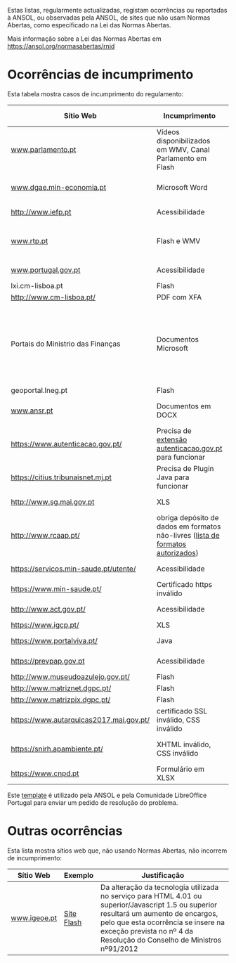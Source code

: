 Estas listas, regularmente actualizadas, registam ocorrências ou reportadas à ANSOL, ou observadas pela ANSOL, de sites que não usam Normas Abertas, como especificado na Lei das Normas Abertas.

Mais informação sobre a Lei das Normas Abertas em https://ansol.org/normasabertas/rnid

# Ocorrências de incumprimento

Esta tabela mostra casos de incumprimento do regulamento:

| Sítio Web | Incumprimento | Exemplo | Última avaliação | Pedido de Resolução |
|---|---|---|---|---|
| www.parlamento.pt | Vídeos disponibilizados em WMV, Canal Parlamento em Flash | [vídeo de audição](http://www.parlamento.pt/ActividadeParlamentar/Paginas/DetalheAudiencia.aspx?BID=99371), [canal parlamento](http://www.canal.parlamento.pt) | 2018/10/13 | 2015/03/25 |
| www.dgae.min-economia.pt | Microsoft Word | [página com formulários Microsoft Word](http://www.dgae.min-economia.pt/pagina.aspx?f=1&lws=1&mcna=0&lnc=AAAAAAAAAAAAAAAAAAAAAAAA&parceiroid=0&codigoms=0&codigono=80958335AAAAAAAAAAAAAAAA) | 2018/08/20 | 2015/03/25 |
| http://www.iefp.pt | Acessibilidade | [site não cumpre WCAG 2.0 AA](http://www.iefp.pt) | 2018/08/20 | 2016/01/05 |
| www.rtp.pt | Flash e WMV | Páginas com informação sobre o uso de [Flash](http://media.rtp.pt/empresa/utilizacao/flash-player/) e [WMV](http://media.rtp.pt/empresa/utilizacao/windows-media-player/) | 2018/08/20 | 2015/06/07 |
| www.portugal.gov.pt | Acessibilidade | [site não cumpre WCAG 2.0 A](http://www.portugal.gov.pt) | 2018/08/20 | 2016/01/22 |
| lxi.cm-lisboa.pt | Flash | [Site Flash](http://lxi.cm-lisboa.pt/lxi/) | 2018/08/20 | 2015/06/07 |
| http://www.cm-lisboa.pt/ | PDF com XFA | [PDF com XFA](http://www.cm-lisboa.pt/fileadmin/DOCS/Formularios/transversais/CML_participacao_ocorrencia.pdf) | 2018/08/20 ||
| Portais do Ministrio das Finanças | Documentos Microsoft | [XLS, XLSX e DOC](http://info.portaldasfinancas.gov.pt/pt/apoio_contribuinte/tabela_ret_doclib/), [endereços e contactos em XLSX](https://www.portaldasfinancas.gov.pt/pt/contactosEbalcao.action), [lista de formulários, quase na totalidade em formatos proprietários](http://info-aduaneiro.portaldasfinancas.gov.pt/pt/publicacoes_formularios/formularios/Pages/formularios.aspx) | 2018/08/20 | 2017/03/25 |
| geoportal.lneg.pt | Flash | [Site Flash](http://geoportal.lneg.pt/index.php) | 2018/08/20 | 2016/01/15 |
| www.ansr.pt | Documentos em DOCX | [Documentos em formato proprietário](http://www.ansr.pt/Contraordenacoes/Formularios/Pages/default.aspx) | 2018/08/20 | 2015/04/14 |
| https://www.autenticacao.gov.pt/ | Precisa de [extensão autenticacao.gov.pt](https://autenticacao.gov.pt/fa/ajuda/autenticacaogovpt.aspx#installAgent) para funcionar | [autenticação](https://cmd.autenticacao.gov.pt/Ama.Authentication.Frontend/) | 2018/08/20 | |
| https://citius.tribunaisnet.mj.pt | Precisa de Plugin Java para funcionar | [documentação](https://citius.tribunaisnet.mj.pt/habilus/Docs/CITIUS_WEB_FIREFOX_MARCO_2017.pdf) | 2018/08/20 | 2017/06/12 |
| http://www.sg.mai.gov.pt | XLS | [cadernos eleitorais](http://www.sg.mai.gov.pt/AdministracaoEleitoral/RecenseamentoEleitoral/ResultadosRecenseamento/Paginas/default.aspx) | 2018/09/04 | 2016/01/28 |
| http://www.rcaap.pt/ | obriga depósito de dados em formatos não-livres ([lista de formatos autorizados](https://dre.pt/application/conteudo/72779297)) | MP3 | 2018/08/20 | |
| https://servicos.min-saude.pt/utente/ | Acessibilidade | [site não cumpre WCAG 2.0 AA](https://servicos.min-saude.pt/utente/) | 2018/08/20 | 2016/09/27 |
| https://www.min-saude.pt/ | Certificado https inválido | https://www.min-saude.pt/ | 2018/08/20 | 2016/10/01 |
| http://www.act.gov.pt/ | Acessibilidade | [site não cumpre WCAG 2.0 A](http://www.act.gov.pt/) | 2018/08/20 ||
| https://www.igcp.pt/ | XLS | [conteúdo em XLS](https://www.igcp.pt/pt/gca/?id=80) | 2018/08/20 ||
| https://www.portalviva.pt/ | Java | [necessita plugin JAVA](https://www.portalviva.pt/lx/pt/myvivaclient/client-account-area/loads/new-load.aspx) | 2018/08/20 ||
| https://prevpap.gov.pt | Acessibilidade | [site não cumpre WCAG 2.0 A](https://prevpap.gov.pt) | 2018/08/20 ||
| http://www.museudoazulejo.gov.pt/ | Flash | [conteúdo Flash](http://www.museudoazulejo.gov.pt/) | 2018/08/20 ||
| http://www.matriznet.dgpc.pt/ | Flash | [conteúdo Flash](http://www.matriznet.dgpc.pt/) | 2018/08/20 ||
| http://www.matrizpix.dgpc.pt/ | Flash | [conteúdo Flash](http://www.matrizpix.dgpc.pt/) | 2018/08/20 ||
| https://www.autarquicas2017.mai.gov.pt/ | certificado SSL inválido, CSS inválido | [análise do CSS](https://jigsaw.w3.org/css-validator/validator?uri=https%3A%2F%2Fwww.autarquicas2017.mai.gov.pt%2F&profile=css3&usermedium=all&warning=1&vextwarning=&lang=en) | 2018/07/14 ||
| https://snirh.apambiente.pt/ | XHTML inválido, CSS inválido | [análise do XHTML](https://validator.w3.org/check?uri=https%3A%2F%2Fsnirh.apambiente.pt&charset=%28detect+automatically%29&doctype=Inline&group=0), [análise do CSS](https://jigsaw.w3.org/css-validator/validator?uri=https%3A%2F%2Fsnirh.apambiente.pt&profile=css3&usermedium=all&warning=1&vextwarning=&lang=en) | 2018/07/14 ||
| https://www.cnpd.pt | Formulário em XLSX | [link para o formulário](https://www.cnpd.pt/bin/notifica_rgpd/epd_dpo.htm) | 2018/07/14 ||

Este [template](template.txt) é utilizado pela ANSOL e pela Comunidade LibreOffice Portugal para enviar um pedido de resolução do problema.

# Outras ocorrências

Esta lista mostra sítios web que, não usando Normas Abertas, não incorrem de incumprimento:

| Sítio Web | Exemplo | Justificação |
|---|---|---|
| www.igeoe.pt | [Site Flash](http://www.igeoe.pt/igeoesig/) | Da alteração da tecnologia utilizada no serviço para HTML 4.01 ou superior/Javascript 1.5 ou superior resultará um aumento de encargos, pelo que esta ocorrência se insere na exceção prevista no nº 4 da Resolução do Conselho de Ministros nº91/2012 |
